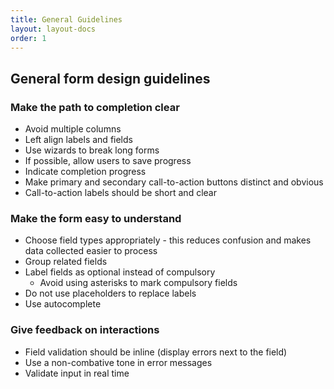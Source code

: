 ```yaml
---
title: General Guidelines
layout: layout-docs
order: 1
---
```


## General form design guidelines

### Make the path to completion clear

- Avoid multiple columns
- Left align labels and fields
- Use wizards to break long forms
- If possible, allow users to save progress
- Indicate completion progress
- Make primary and secondary call-to-action buttons distinct and obvious
- Call-to-action labels should be short and clear

### Make the form easy to understand

- Choose field types appropriately - this reduces confusion and makes data collected easier to process
- Group related fields
- Label fields as optional instead of compulsory
  - Avoid using asterisks to mark compulsory fields
- Do not use placeholders to replace labels
- Use autocomplete

### Give feedback on interactions

- Field validation should be inline (display errors next to the field)
- Use a non-combative tone in error messages
- Validate input in real time